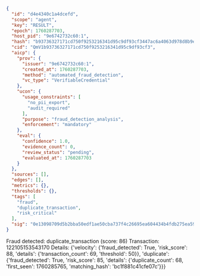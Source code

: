 ```json
{
  "id": "d4e4340c1a4dcefd",
  "scope": "agent",
  "key": "RESULT",
  "epoch": 1760287703,
  "host_pid": "9e6742732c60:1",
  "hash": "b93736327171cd750f9253216341d95c9df93cf3447ac6a4063d978d8b9e8770",
  "cid": "QmV1b93736327171cd750f9253216341d95c9df93cf3",
  "aicp": {
    "prov": {
      "issuer": "9e6742732c60:1",
      "created_at": 1760287703,
      "method": "automated_fraud_detection",
      "vc_type": "VerifiableCredential"
    },
    "ucon": {
      "usage_constraints": [
        "no_pii_export",
        "audit_required"
      ],
      "purpose": "fraud_detection_analysis",
      "enforcement": "mandatory"
    },
    "eval": {
      "confidence": 1.0,
      "evidence_count": 0,
      "review_status": "pending",
      "evaluated_at": 1760287703
    }
  },
  "sources": [],
  "edges": [],
  "metrics": {},
  "thresholds": {},
  "tags": [
    "fraud",
    "duplicate_transaction",
    "risk_critical"
  ],
  "sig": "0e13098709d5b2bba50edf1ae50cba737f4c26695ea604434b4fdb275ea5922d"
}
```

Fraud detected: duplicate_transaction (score: 86)
Transaction: 122105153543170
Details: {'velocity': {'fraud_detected': True, 'risk_score': 88, 'details': {'transaction_count': 69, 'threshold': 50}}, 'duplicate': {'fraud_detected': True, 'risk_score': 85, 'details': {'duplicate_count': 68, 'first_seen': 1760285765, 'matching_hash': 'bc1f881c41cfe07c'}}}